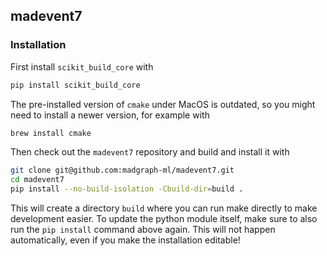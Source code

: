 ## madevent7

### Installation

First install `scikit_build_core` with

```sh
pip install scikit_build_core
```

The pre-installed version of `cmake` under MacOS is outdated, so you might need to install a
newer version, for example with

```sh
brew install cmake
```

Then check out the `madevent7` repository and build and install it with

```sh
git clone git@github.com:madgraph-ml/madevent7.git
cd madevent7
pip install --no-build-isolation -Cbuild-dir=build .
```

This will create a directory `build` where you can run make directly to make development easier.
To update the python module itself, make sure to also run the `pip install` command above again.
This will not happen automatically, even if you make the installation editable!
